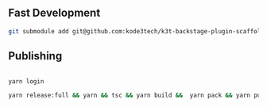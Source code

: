 
## Fast Development

```sh
git submodule add git@github.com:kode3tech/k3t-backstage-plugin-scaffolder-backend-module-parsings.git plugins/scaffolder-backend-module-parsings
```

## Publishing

```sh

yarn login

yarn release:full && yarn && tsc && yarn build &&  yarn pack && yarn publish --non-interactive
```